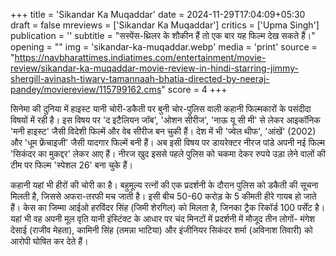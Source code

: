 +++
title = 'Sikandar Ka Muqaddar'
date = 2024-11-29T17:04:09+05:30
draft = false
mreviews = ['Sikandar Ka Muqaddar']
critics = ['Upma Singh']
publication = ''
subtitle = "सस्पेंस-थ्रिलर के शौकीन हैं तो एक बार यह फिल्म देख सकते हैं।"
opening = ""
img = 'sikandar-ka-muqaddar.webp'
media = 'print'
source = "https://navbharattimes.indiatimes.com/entertainment/movie-review/sikandar-ka-muqaddar-movie-review-in-hindi-starring-jimmy-shergill-avinash-tiwary-tamannaah-bhatia-directed-by-neeraj-pandey/moviereview/115799162.cms"
score = 4
+++

सिनेमा की दुनिया में हाइस्‍ट यानी चोरी-डकैती पर बुनी चोर-पुलिस वाली कहानी फिल्मकारों के पसंदीदा विषयों में रही है। इस विषय पर 'द इटैलियन जॉब', 'ओशन सीरीज', 'नाऊ यू सी मी' से लेकर आइकॉनिक 'मनी हाइस्ट' जैसी विदेशी फिल्में और वेब सीरीज बन चुकी हैं। देश में भी 'ज्वेल थीफ', 'आंखें' (2002) और 'धूम फ्रेंचाइजी' जैसी यादगार फिल्में बनी हैं। अब इसी विषय पर डायरेक्टर नीरज पांडे अपनी नई फिल्म 'सिकंदर का मुकद्दर' लेकर आए हैं। नीरज खुद इससे पहले पुलिस को चकमा देकर रुपये उड़ा लेने वालों की टीम पर फिल्म 'स्पेशल 26' बना चुके हैं।

कहानी यहां भी हीरों की चोरी का है। बहुमूल्य रत्नों की एक प्रदर्शनी के दौरान पुलिस को डकैती की सूचना मिलती है, जिससे अफरा-तरफी मच जाती है। इसी बीच 50-60 करोड़ के 5 कीमती हीरे गायब हो जाते हैं। केस का जिम्मा आईओ हरविंदर सिंह (जिमी शेरगिल) को मिलता है, जिनका ट्रैक रिकॉर्ड 100 पर्सेंट है। यहां भी वह अपनी मूल वृति यानी इंस्टिंक्ट के आधार पर चंद मिनटों में प्रदर्शनी में मौजूद तीन लोगों- मंगेश देसाई (राजीव मेहता), कामिनी सिंह (तमन्ना भाटिया) और इंजीनियर सिकंदर शर्मा (अविनाश तिवारी) को आरोपी घोषित कर देते हैं।
